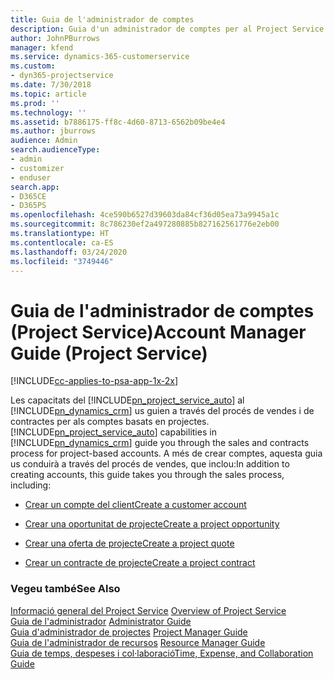 ```yaml
---
title: Guia de l'administrador de comptes
description: Guia d'un administrador de comptes per al Project Service us guia a través del procés de vendes i de contractes per als comptes basats en projectes
author: JohnPBurrows
manager: kfend
ms.service: dynamics-365-customerservice
ms.custom:
- dyn365-projectservice
ms.date: 7/30/2018
ms.topic: article
ms.prod: ''
ms.technology: ''
ms.assetid: b7886175-ff8c-4d60-8713-6562b09be4e4
ms.author: jburrows
audience: Admin
search.audienceType:
- admin
- customizer
- enduser
search.app:
- D365CE
- D365PS
ms.openlocfilehash: 4ce590b6527d39603da84cf36d05ea73a9945a1c
ms.sourcegitcommit: 8c786230ef2a497280885b827162561776e2eb00
ms.translationtype: HT
ms.contentlocale: ca-ES
ms.lasthandoff: 03/24/2020
ms.locfileid: "3749446"
---
```

# <a name="account-manager-guide-project-service"></a><span data-ttu-id="0227b-103">Guia de l'administrador de comptes (Project Service)</span><span class="sxs-lookup"><span data-stu-id="0227b-103">Account Manager Guide (Project Service)</span></span>

[!INCLUDE[cc-applies-to-psa-app-1x-2x](../includes/cc-applies-to-psa-app-1x-2x.md)]

<span data-ttu-id="0227b-104">Les capacitats del [!INCLUDE[pn_project_service_auto](../includes/pn-project-service-auto.md)] al [!INCLUDE[pn_dynamics_crm](../includes/pn-dynamics-crm.md)] us guien a través del procés de vendes i de contractes per als comptes basats en projectes.</span><span class="sxs-lookup"><span data-stu-id="0227b-104">[!INCLUDE[pn_project_service_auto](../includes/pn-project-service-auto.md)] capabilities in [!INCLUDE[pn_dynamics_crm](../includes/pn-dynamics-crm.md)] guide you through the sales and contracts process for project-based accounts.</span></span> <span data-ttu-id="0227b-105">A més de crear comptes, aquesta guia us conduirà a través del procés de vendes, que inclou:</span><span class="sxs-lookup"><span data-stu-id="0227b-105">In addition to creating accounts, this guide takes you through the sales process, including:</span></span>  
  
-   [<span data-ttu-id="0227b-106">Crear un compte del client</span><span class="sxs-lookup"><span data-stu-id="0227b-106">Create a customer account</span></span>](../project-service/create-customer-account.md)  
  
-   [<span data-ttu-id="0227b-107">Crear una oportunitat de projecte</span><span class="sxs-lookup"><span data-stu-id="0227b-107">Create a project opportunity</span></span>](../project-service/create-project-opportunity.md)  
  
-   [<span data-ttu-id="0227b-108">Crear una oferta de projecte</span><span class="sxs-lookup"><span data-stu-id="0227b-108">Create a project quote</span></span>](../project-service/create-project-quote.md)  
  
-   [<span data-ttu-id="0227b-109">Crear un contracte de projecte</span><span class="sxs-lookup"><span data-stu-id="0227b-109">Create a project contract</span></span>](../project-service/create-project-contract.md)  
  
  
### <a name="see-also"></a><span data-ttu-id="0227b-110">Vegeu també</span><span class="sxs-lookup"><span data-stu-id="0227b-110">See Also</span></span>  
 <span data-ttu-id="0227b-111">[Informació general del Project Service](../project-service/overview.md) </span><span class="sxs-lookup"><span data-stu-id="0227b-111">[Overview of Project Service](../project-service/overview.md) </span></span>  
 <span data-ttu-id="0227b-112">[Guia de l'administrador](../project-service/admin-guide.md) </span><span class="sxs-lookup"><span data-stu-id="0227b-112">[Administrator Guide](../project-service/admin-guide.md) </span></span>  
 <span data-ttu-id="0227b-113">[Guia d'administrador de projectes](../project-service/project-manager-guide.md) </span><span class="sxs-lookup"><span data-stu-id="0227b-113">[Project Manager Guide](../project-service/project-manager-guide.md) </span></span>  
 <span data-ttu-id="0227b-114">[Guia de l'administrador de recursos](../project-service/resource-manager-guide.md) </span><span class="sxs-lookup"><span data-stu-id="0227b-114">[Resource Manager Guide](../project-service/resource-manager-guide.md) </span></span>  
 [<span data-ttu-id="0227b-115">Guia de temps, despeses i col·laboració</span><span class="sxs-lookup"><span data-stu-id="0227b-115">Time, Expense, and Collaboration Guide</span></span>](../project-service/time-expense-collaboration-guide.md)
